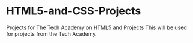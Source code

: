 # HTML5-and-CSS-Projects
Projects for The Tech Academy on HTML5 and Projects
This will be used for projects from the Tech Academy.  
